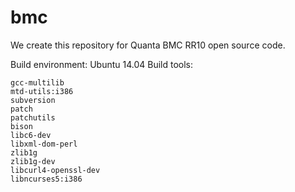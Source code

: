# bmc
We create this repository for Quanta BMC RR10 open source code.

Build environment: Ubuntu 14.04
Build tools:

    gcc-multilib
    mtd-utils:i386
    subversion
    patch
    patchutils
    bison
    libc6-dev
    libxml-dom-perl
    zlib1g
    zlib1g-dev
    libcurl4-openssl-dev
    libncurses5:i386
